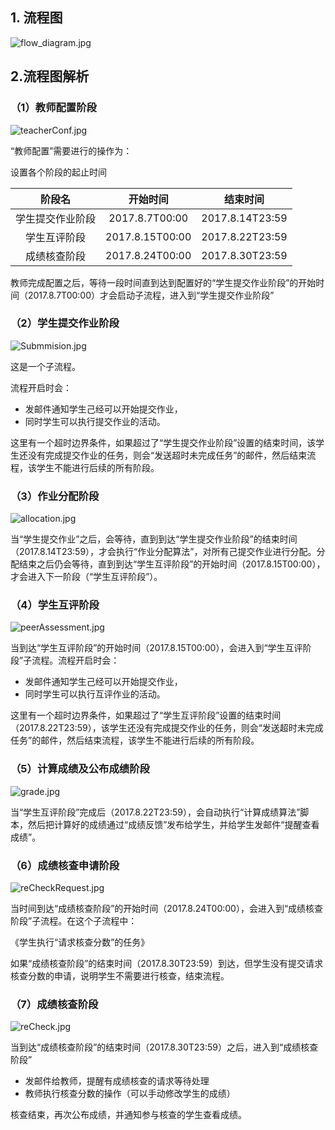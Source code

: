 ## 1. 流程图

![flow_diagram.jpg](./pictures/flow_diagram.jpg)

## 2.流程图解析
### （1）教师配置阶段


![teacherConf.jpg](./pictures/teacherConf.jpg)

“教师配置”需要进行的操作为：

设置各个阶段的起止时间

|阶段名|	开始时间|	结束时间|
|:--:|:--:|:--:|
|学生提交作业阶段	|2017.8.7T00:00	|2017.8.14T23:59|
|学生互评阶段	|2017.8.15T00:00	|2017.8.22T23:59|
|成绩核查阶段	|2017.8.24T00:00	|2017.8.30T23:59|

教师完成配置之后，等待一段时间直到达到配置好的“学生提交作业阶段”的开始时间（2017.8.7T00:00）才会启动子流程，进入到“学生提交作业阶段”
### （2）学生提交作业阶段


![Submmision.jpg](./pictures/Submmision.jpg)

这是一个子流程。

流程开启时会：
+ 发邮件通知学生己经可以开始提交作业，
+ 同时学生可以执行提交作业的活动。

这里有一个超时边界条件，如果超过了“学生提交作业阶段”设置的结束时间，该学生还没有完成提交作业的任务，则会“发送超时未完成任务”的邮件，然后结束流程，该学生不能进行后续的所有阶段。
### （3）作业分配阶段

![allocation.jpg](./pictures/allocation.jpg)

当“学生提交作业”之后，会等待，直到到达“学生提交作业阶段”的结束时间（2017.8.14T23:59），才会执行“作业分配算法”，对所有己提交作业进行分配。分配结束之后仍会等待，直到到达“学生互评阶段”的开始时间（2017.8.15T00:00），才会进入下一阶段（“学生互评阶段”）。

### （4）学生互评阶段

![peerAssessment.jpg](./pictures/peerAssessment.jpg)

当到达“学生互评阶段”的开始时间（2017.8.15T00:00），会进入到“学生互评阶段”子流程。流程开启时会：
+ 发邮件通知学生己经可以开始提交作业，
+ 同时学生可以执行互评作业的活动。

这里有一个超时边界条件，如果超过了“学生互评阶段”设置的结束时间（2017.8.22T23:59），该学生还没有完成提交作业的任务，则会“发送超时未完成任务”的邮件，然后结束流程，该学生不能进行后续的所有阶段。


### （5）计算成绩及公布成绩阶段


![grade.jpg](./pictures/grade.jpg)

当“学生互评阶段”完成后（2017.8.22T23:59），会自动执行“计算成绩算法”脚本，然后把计算好的成绩通过“成绩反馈”发布给学生，并给学生发邮件“提醒查看成绩”。

### （6）成绩核查申请阶段

![reCheckRequest.jpg](./pictures/reCheckRequest.jpg)

当时间到达“成绩核查阶段”的开始时间（2017.8.24T00:00），会进入到“成绩核查阶段”子流程。在这个子流程中：

《学生执行“请求核查分数”的任务》

如果“成绩核查阶段”的结束时间（2017.8.30T23:59）到达，但学生没有提交请求核查分数的申请，说明学生不需要进行核查，结束流程。

### （7）成绩核查阶段

![reCheck.jpg](./pictures/reCheck.jpg)

当到达“成绩核查阶段”的结束时间（2017.8.30T23:59）之后，进入到“成绩核查阶段”

+ 发邮件给教师，提醒有成绩核查的请求等待处理
+ 教师执行核查分数的操作（可以手动修改学生的成绩）

核查结束，再次公布成绩，并通知参与核查的学生查看成绩。

